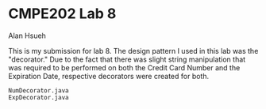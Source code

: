 # CMPE202 Lab 8
Alan Hsueh

This is my submission for lab 8. The design pattern I used in this lab was the "decorator."
Due to the fact that there was slight string manipulation that was required to be performed on both the Credit Card Number and the Expiration Date, respective decorators were created for both.

```
NumDecorator.java
ExpDecorator.java
```